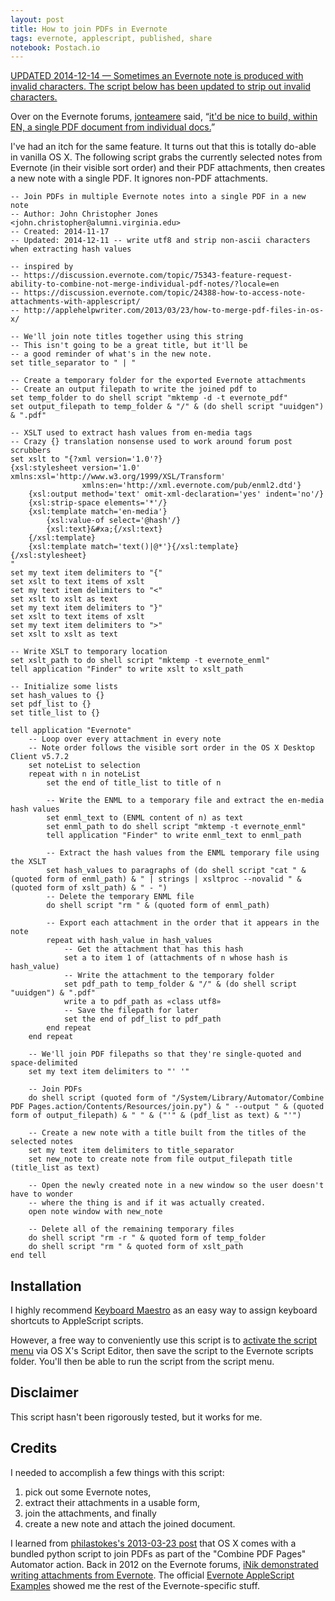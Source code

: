 ```yaml
---
layout: post
title: How to join PDFs in Evernote
tags: evernote, applescript, published, share
notebook: Postach.io
---
```



<ins>UPDATED 2014-12-14 — Sometimes an Evernote note is produced with invalid characters.  The script below has been updated to strip out invalid characters.</ins>

Over on the Evernote forums, [jonteamere](https://discussion.evernote.com/user/221346-jonteamere/) said, “[it'd be nice to build, within EN, a single PDF document from individual docs.](https://discussion.evernote.com/topic/75343-feature-request-ability-to-combine-not-merge-individual-pdf-notes/)”

I've had an itch for the same feature.  It turns out that this is totally do-able in vanilla OS X.  The following script grabs the currently selected notes from Evernote (in their visible sort order) and their PDF attachments, then creates a new note with a single PDF.  It ignores non-PDF attachments.

```AppleScript
-- Join PDFs in multiple Evernote notes into a single PDF in a new note
-- Author: John Christopher Jones <john.christopher@alumni.virginia.edu>
-- Created: 2014-11-17
-- Updated: 2014-12-11 -- write utf8 and strip non-ascii characters when extracting hash values

-- inspired by
-- https://discussion.evernote.com/topic/75343-feature-request-ability-to-combine-not-merge-individual-pdf-notes/?locale=en
-- https://discussion.evernote.com/topic/24388-how-to-access-note-attachments-with-applescript/
-- http://applehelpwriter.com/2013/03/23/how-to-merge-pdf-files-in-os-x/

-- We'll join note titles together using this string
-- This isn't going to be a great title, but it'll be
-- a good reminder of what's in the new note.
set title_separator to " | "

-- Create a temporary folder for the exported Evernote attachments
-- Create an output filepath to write the joined pdf to
set temp_folder to do shell script "mktemp -d -t evernote_pdf"
set output_filepath to temp_folder & "/" & (do shell script "uuidgen") & ".pdf"

-- XSLT used to extract hash values from en-media tags
-- Crazy {} translation nonsense used to work around forum post scrubbers
set xslt to "{?xml version='1.0'?}
{xsl:stylesheet version='1.0' xmlns:xsl='http://www.w3.org/1999/XSL/Transform'
                xmlns:en='http://xml.evernote.com/pub/enml2.dtd'}
    {xsl:output method='text' omit-xml-declaration='yes' indent='no'/}
    {xsl:strip-space elements='*'/}
    {xsl:template match='en-media'}
        {xsl:value-of select='@hash'/}
        {xsl:text}&#xa;{/xsl:text}
    {/xsl:template}
    {xsl:template match='text()|@*'}{/xsl:template}
{/xsl:stylesheet}
"
set my text item delimiters to "{"
set xslt to text items of xslt
set my text item delimiters to "<"
set xslt to xslt as text
set my text item delimiters to "}"
set xslt to text items of xslt
set my text item delimiters to ">"
set xslt to xslt as text

-- Write XSLT to temporary location
set xslt_path to do shell script "mktemp -t evernote_enml"
tell application "Finder" to write xslt to xslt_path

-- Initialize some lists
set hash_values to {}
set pdf_list to {}
set title_list to {}

tell application "Evernote"
    -- Loop over every attachment in every note
    -- Note order follows the visible sort order in the OS X Desktop Client v5.7.2
    set noteList to selection
    repeat with n in noteList
        set the end of title_list to title of n

        -- Write the ENML to a temporary file and extract the en-media hash values
        set enml_text to (ENML content of n) as text
        set enml_path to do shell script "mktemp -t evernote_enml"
        tell application "Finder" to write enml_text to enml_path

        -- Extract the hash values from the ENML temporary file using the XSLT
        set hash_values to paragraphs of (do shell script "cat " & (quoted form of enml_path) & " | strings | xsltproc --novalid " & (quoted form of xslt_path) & " - ")
        -- Delete the temporary ENML file
        do shell script "rm " & (quoted form of enml_path)

        -- Export each attachment in the order that it appears in the note
        repeat with hash_value in hash_values
            -- Get the attachment that has this hash
            set a to item 1 of (attachments of n whose hash is hash_value)
            -- Write the attachment to the temporary folder
            set pdf_path to temp_folder & "/" & (do shell script "uuidgen") & ".pdf"
            write a to pdf_path as «class utf8»
            -- Save the filepath for later
            set the end of pdf_list to pdf_path
        end repeat
    end repeat

    -- We'll join PDF filepaths so that they're single-quoted and space-delimited
    set my text item delimiters to "' '"

    -- Join PDFs
    do shell script (quoted form of "/System/Library/Automator/Combine PDF Pages.action/Contents/Resources/join.py") & " --output " & (quoted form of output_filepath) & " " & ("'" & (pdf_list as text) & "'")

    -- Create a new note with a title built from the titles of the selected notes
    set my text item delimiters to title_separator
    set new_note to create note from file output_filepath title (title_list as text)

    -- Open the newly created note in a new window so the user doesn't have to wonder
    -- where the thing is and if it was actually created.
    open note window with new_note

    -- Delete all of the remaining temporary files
    do shell script "rm -r " & quoted form of temp_folder
    do shell script "rm " & quoted form of xslt_path
end tell
```

## Installation

I highly recommend [Keyboard Maestro](http://www.keyboardmaestro.com/) as an easy way to assign keyboard shortcuts to AppleScript scripts.

However, a free way to conveniently use this script is to [activate the script menu](http://vorpal.club/how-do-i-use-applescript#script-menu) via OS X's Script Editor, then save the script to the Evernote scripts folder.  You'll then be able to run the script from the script menu.

## Disclaimer

This script hasn't been rigorously tested, but it works for me.

## Credits

I needed to accomplish a few things with this script:

 1. pick out some Evernote notes,
 2. extract their attachments in a usable form,
 3. join the attachments, and finally
 4. create a new note and attach the joined document.

I learned from [philastokes's 2013-03-23 post](http://applehelpwriter.com/2013/03/23/how-to-merge-pdf-files-in-os-x/) that OS X comes with a bundled python script to join PDFs as part of the "Combine PDF Pages" Automator action.  Back in 2012 on the Evernote forums, [iNik demonstrated writing attachments from Evernote](https://discussion.evernote.com/topic/24388-how-to-access-note-attachments-with-applescript/).  The official [Evernote AppleScript Examples](https://dev.evernote.com/doc/articles/applescript.php) showed me the rest of the Evernote-specific stuff.
